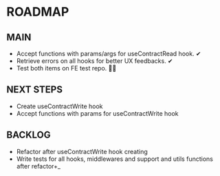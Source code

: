 # ROADMAP
## MAIN
- Accept functions with params/args for useContractRead hook. ✔
- Retrieve errors on all hooks for better UX feedbacks. ✔
- Test both items on FE test repo. 👷‍♂️ 

## NEXT STEPS
- Create useContractWrite hook
- Accept functions with params for useContractWrite hook

## BACKLOG
- Refactor after useContractWrite hook creating
- Write tests for all hooks, middlewares and support and utils functions after refactor+_